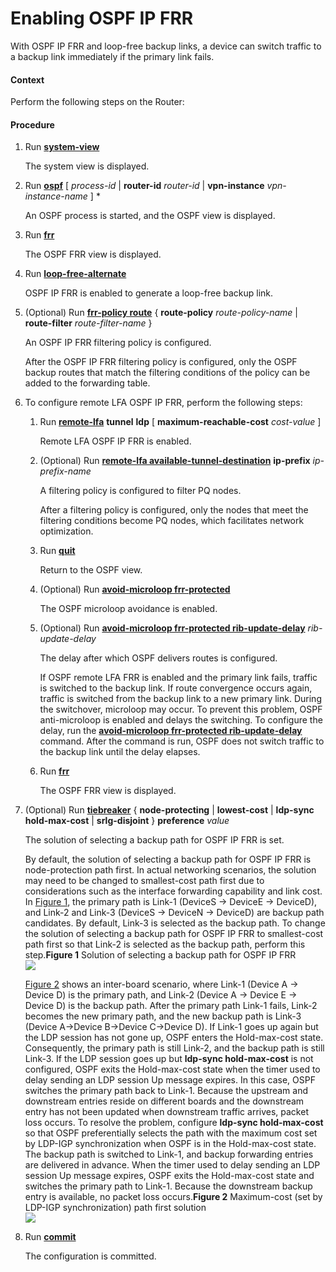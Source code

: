 Enabling OSPF IP FRR
====================

With OSPF IP FRR and loop-free backup links, a device can switch traffic to a backup link immediately if the primary link fails.

#### Context

Perform the following steps on the Router:


#### Procedure

1. Run [**system-view**](cmdqueryname=system-view)
   
   
   
   The system view is displayed.
2. Run [**ospf**](cmdqueryname=ospf) [ *process-id* | **router-id** *router-id* | **vpn-instance** *vpn-instance-name* ] \*
   
   
   
   An OSPF process is started, and the OSPF view is displayed.
3. Run [**frr**](cmdqueryname=frr)
   
   
   
   The OSPF FRR view is displayed.
4. Run [**loop-free-alternate**](cmdqueryname=loop-free-alternate)
   
   
   
   OSPF IP FRR is enabled to generate a loop-free backup link.
5. (Optional) Run [**frr-policy route**](cmdqueryname=frr-policy+route) { **route-policy** *route-policy-name* | **route-filter** *route-filter-name* }
   
   
   
   An OSPF IP FRR filtering policy is configured.
   
   After the OSPF IP FRR filtering policy is configured, only the OSPF backup routes that match the filtering conditions of the policy can be added to the forwarding table.
6. To configure remote LFA OSPF IP FRR, perform the following steps:
   1. Run [**remote-lfa**](cmdqueryname=remote-lfa) **tunnel** **ldp** [ **maximum-reachable-cost** *cost-value* ]
      
      
      
      Remote LFA OSPF IP FRR is enabled.
   2. (Optional) Run [**remote-lfa available-tunnel-destination**](cmdqueryname=remote-lfa+available-tunnel-destination) **ip-prefix** *ip-prefix-name*
      
      
      
      A filtering policy is configured to filter PQ nodes.
      
      After a filtering policy is configured, only the nodes that meet the filtering conditions become PQ nodes, which facilitates network optimization.
   3. Run [**quit**](cmdqueryname=quit)
      
      
      
      Return to the OSPF view.
   4. (Optional) Run [**avoid-microloop frr-protected**](cmdqueryname=avoid-microloop+frr-protected)
      
      
      
      The OSPF microloop avoidance is enabled.
   5. (Optional) Run [**avoid-microloop frr-protected rib-update-delay**](cmdqueryname=avoid-microloop+frr-protected+rib-update-delay) *rib-update-delay*
      
      
      
      The delay after which OSPF delivers routes is configured.
      
      If OSPF remote LFA FRR is enabled and the primary link fails, traffic is switched to the backup link. If route convergence occurs again, traffic is switched from the backup link to a new primary link. During the switchover, microloop may occur. To prevent this problem, OSPF anti-microloop is enabled and delays the switching. To configure the delay, run the [**avoid-microloop frr-protected rib-update-delay**](cmdqueryname=avoid-microloop+frr-protected+rib-update-delay) command. After the command is run, OSPF does not switch traffic to the backup link until the delay elapses.
   6. Run [**frr**](cmdqueryname=frr)
      
      
      
      The OSPF FRR view is displayed.
7. (Optional) Run [**tiebreaker**](cmdqueryname=tiebreaker) { **node-protecting** | **lowest-cost** | **ldp-sync hold-max-cost** | **srlg-disjoint** } **preference** *value*
   
   
   
   The solution of selecting a backup path for OSPF IP FRR is set.
   
   
   
   By default, the solution of selecting a backup path for OSPF IP FRR is node-protection path first. In actual networking scenarios, the solution may need to be changed to smallest-cost path first due to considerations such as the interface forwarding capability and link cost. In [Figure 1](#EN-US_TASK_0172365618__en-us_cliref_0172379289_fig_tiebreaker_ospf), the primary path is Link-1 (DeviceS -> DeviceE -> DeviceD), and Link-2 and Link-3 (DeviceS -> DeviceN -> DeviceD) are backup path candidates. By default, Link-3 is selected as the backup path. To change the solution of selecting a backup path for OSPF IP FRR to smallest-cost path first so that Link-2 is selected as the backup path, perform this step.**Figure 1** Solution of selecting a backup path for OSPF IP FRR  
   ![](figure/en-us_image_0000001229453511.png)
   
   [Figure 2](#EN-US_TASK_0172365618__en-us_cliref_0172379289_fig_tiebreaker_ospf02) shows an inter-board scenario, where Link-1 (Device A -> Device D) is the primary path, and Link-2 (Device A -> Device E -> Device D) is the backup path. After the primary path Link-1 fails, Link-2 becomes the new primary path, and the new backup path is Link-3 (Device A->Device B->Device C->Device D). If Link-1 goes up again but the LDP session has not gone up, OSPF enters the Hold-max-cost state. Consequently, the primary path is still Link-2, and the backup path is still Link-3. If the LDP session goes up but **ldp-sync hold-max-cost** is not configured, OSPF exits the Hold-max-cost state when the timer used to delay sending an LDP session Up message expires. In this case, OSPF switches the primary path back to Link-1. Because the upstream and downstream entries reside on different boards and the downstream entry has not been updated when downstream traffic arrives, packet loss occurs. To resolve the problem, configure **ldp-sync hold-max-cost** so that OSPF preferentially selects the path with the maximum cost set by LDP-IGP synchronization when OSPF is in the Hold-max-cost state. The backup path is switched to Link-1, and backup forwarding entries are delivered in advance. When the timer used to delay sending an LDP session Up message expires, OSPF exits the Hold-max-cost state and switches the primary path to Link-1. Because the downstream backup entry is available, no packet loss occurs.**Figure 2** Maximum-cost (set by LDP-IGP synchronization) path first solution  
   ![](figure/en-us_image_0000001184213782.png)
8. Run [**commit**](cmdqueryname=commit)
   
   
   
   The configuration is committed.